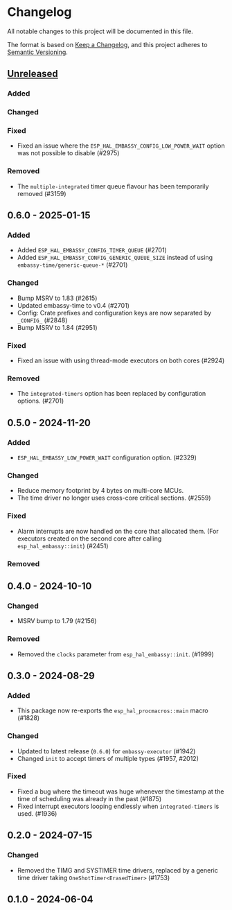 # Changelog

All notable changes to this project will be documented in this file.

The format is based on [Keep a Changelog](https://keepachangelog.com/en/1.0.0/),
and this project adheres to [Semantic Versioning](https://semver.org/spec/v2.0.0.html).

## [Unreleased]

### Added

### Changed

### Fixed

- Fixed an issue where the `ESP_HAL_EMBASSY_CONFIG_LOW_POWER_WAIT` option was not possible to disable (#2975)

### Removed

- The `multiple-integrated` timer queue flavour has been temporarily removed (#3159)

## 0.6.0 - 2025-01-15

### Added

- Added `ESP_HAL_EMBASSY_CONFIG_TIMER_QUEUE` (#2701)
- Added `ESP_HAL_EMBASSY_CONFIG_GENERIC_QUEUE_SIZE` instead of using `embassy-time/generic-queue-*` (#2701)

### Changed

- Bump MSRV to 1.83 (#2615)
- Updated embassy-time to v0.4 (#2701)
- Config: Crate prefixes and configuration keys are now separated by `_CONFIG_` (#2848)
- Bump MSRV to 1.84 (#2951)

### Fixed

- Fixed an issue with using thread-mode executors on both cores (#2924)

### Removed

- The `integrated-timers` option has been replaced by configuration options. (#2701)

## 0.5.0 - 2024-11-20

### Added

- `ESP_HAL_EMBASSY_LOW_POWER_WAIT` configuration option. (#2329)

### Changed

- Reduce memory footprint by 4 bytes on multi-core MCUs.
- The time driver no longer uses cross-core critical sections. (#2559)

### Fixed

- Alarm interrupts are now handled on the core that allocated them. (For executors created on the second core after calling `esp_hal_embassy::init`) (#2451)

### Removed

## 0.4.0 - 2024-10-10

### Changed

- MSRV bump to 1.79 (#2156)

### Removed

- Removed the `clocks` parameter from `esp_hal_embassy::init`. (#1999)

## 0.3.0 - 2024-08-29

### Added

- This package now re-exports the `esp_hal_procmacros::main` macro (#1828)

### Changed

- Updated to latest release (`0.6.0`) for `embassy-executor` (#1942)
- Changed `init` to accept timers of multiple types (#1957, #2012)

### Fixed

- Fixed a bug where the timeout was huge whenever the timestamp at the time of scheduling was already in the past (#1875)
- Fixed interrupt executors looping endlessly when `integrated-timers` is used. (#1936)

## 0.2.0 - 2024-07-15

### Changed

- Removed the TIMG and SYSTIMER time drivers, replaced by a generic time driver taking `OneShotTimer<ErasedTimer>` (#1753)

## 0.1.0 - 2024-06-04

[Unreleased]: https://github.com/esp-rs/esp-hal/commits/main/esp-hal-embassy?since=2025-01-15
